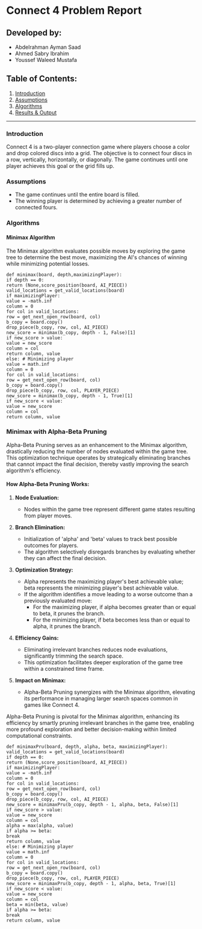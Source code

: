 # Connect 4 Problem Report

## Developed by:

- Abdelrahman Ayman Saad
- Ahmed Sabry Ibrahim
- Youssef Waleed Mustafa

## Table of Contents:

1. [Introduction](#introduction)
2. [Assumptions](#assumptions)
3. [Algorithms](#algorithms)
4. [Results & Output](#results--output)

---

### Introduction <a name="introduction"></a>

Connect 4 is a two-player connection game where players choose a color and drop colored discs into a grid. The objective is to connect four discs in a row, vertically, horizontally, or diagonally. The game continues until one player achieves this goal or the grid fills up.

### Assumptions <a name="assumptions"></a>

- The game continues until the entire board is filled.
- The winning player is determined by achieving a greater number of connected fours.

### Algorithms <a name="algorithms"></a>

#### Minimax Algorithm

The Minimax algorithm evaluates possible moves by exploring the game tree to determine the best move, maximizing the AI's chances of winning while minimizing potential losses.

```
def minimax(board, depth,maximizingPlayer):
if depth == 0:
return (None,score_position(board, AI_PIECE))
valid_locations = get_valid_locations(board)
if maximizingPlayer:
value = -math.inf
column = 0
for col in valid_locations:
row = get_next_open_row(board, col)
b_copy = board.copy()
drop_piece(b_copy, row, col, AI_PIECE)
new_score = minimax(b_copy, depth - 1, False)[1]
if new_score > value:
value = new_score
column = col
return column, value
else: # Minimizing player
value = math.inf
column = 0
for col in valid_locations:
row = get_next_open_row(board, col)
b_copy = board.copy()
drop_piece(b_copy, row, col, PLAYER_PIECE)
new_score = minimax(b_copy, depth - 1, True)[1]
if new_score < value:
value = new_score
column = col
return column, value
```

### Minimax with Alpha-Beta Pruning

Alpha-Beta Pruning serves as an enhancement to the Minimax algorithm, drastically reducing the number of nodes evaluated within the game tree. This optimization technique operates by strategically eliminating branches that cannot impact the final decision, thereby vastly improving the search algorithm's efficiency.

#### How Alpha-Beta Pruning Works:

1. **Node Evaluation:**

   - Nodes within the game tree represent different game states resulting from player moves.

2. **Branch Elimination:**
   - Initialization of 'alpha' and 'beta' values to track best possible outcomes for players.
   - The algorithm selectively disregards branches by evaluating whether they can affect the final decision.
3. **Optimization Strategy:**

   - Alpha represents the maximizing player's best achievable value; beta represents the minimizing player's best achievable value.
   - If the algorithm identifies a move leading to a worse outcome than a previously evaluated move:
     - For the maximizing player, if alpha becomes greater than or equal to beta, it prunes the branch.
     - For the minimizing player, if beta becomes less than or equal to alpha, it prunes the branch.

4. **Efficiency Gains:**

   - Eliminating irrelevant branches reduces node evaluations, significantly trimming the search space.
   - This optimization facilitates deeper exploration of the game tree within a constrained time frame.

5. **Impact on Minimax:**
   - Alpha-Beta Pruning synergizes with the Minimax algorithm, elevating its performance in managing larger search spaces common in games like Connect 4.

Alpha-Beta Pruning is pivotal for the Minimax algorithm, enhancing its efficiency by smartly pruning irrelevant branches in the game tree, enabling more profound exploration and better decision-making within limited computational constraints.

```
def minimaxPru(board, depth, alpha, beta, maximizingPlayer):
valid_locations = get_valid_locations(board)
if depth == 0:
return (None,score_position(board, AI_PIECE))
if maximizingPlayer:
value = -math.inf
column = 0
for col in valid_locations:
row = get_next_open_row(board, col)
b_copy = board.copy()
drop_piece(b_copy, row, col, AI_PIECE)
new_score = minimaxPru(b_copy, depth - 1, alpha, beta, False)[1]
if new_score > value:
value = new_score
column = col
alpha = max(alpha, value)
if alpha >= beta:
break
return column, value
else: # Minimizing player
value = math.inf
column = 0
for col in valid_locations:
row = get_next_open_row(board, col)
b_copy = board.copy()
drop_piece(b_copy, row, col, PLAYER_PIECE)
new_score = minimaxPru(b_copy, depth - 1, alpha, beta, True)[1]
if new_score < value:
value = new_score
column = col
beta = min(beta, value)
if alpha >= beta:
break
return column, value

```
